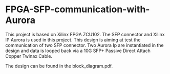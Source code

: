 # FPGA-SFP-communication-with-Aurora
This project is based on Xilinx FPGA ZCU102.
The SFP connector and Xilinx IP Aurora is used in this project.
This design is aiming at test the communication of two SFP connector. Two Aurora Ip are instantiated in the design and data is looped back via a 10G SFP+ Passive Direct Attach Copper Twinax Cable.

The design can be found in the block_diagram.pdf.
